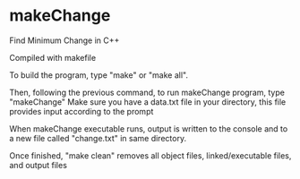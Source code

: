 # makeChange

Find Minimum Change in C++

Compiled with makefile

To build the program, type "make" or "make all".

Then, following the previous command, to run makeChange program, type "makeChange" Make sure you have a data.txt file in your directory, this file provides input according to the prompt

When makeChange executable runs, output is written to the console and to a new file called "change.txt" in same directory.

Once finished, "make clean" removes all object files, linked/executable files, and output files
